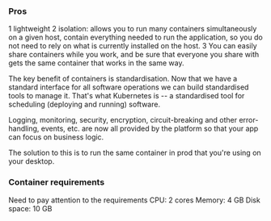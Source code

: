 ### Pros
1 lightweight
2 isolation: allows you to run many containers simultaneously on a given host, 
contain everything needed to run the application, 
so you do not need to rely on what is currently installed on the host. 
3 You can easily share containers while you work, and be sure that everyone you share with gets the same container that works in the same way.

The key benefit of containers is standardisation. Now that we have a standard interface for all software
operations we can build standardised tools to manage it. That's what
Kubernetes is -- a standardised tool for scheduling (deploying and
running) software.

Logging, monitoring, security, encryption, circuit-breaking and other error-handling, events, etc. are
now all provided by the platform so that your app can focus on business
logic.

The solution to this is to run the same container in prod that you're
using on your desktop.

### Container requirements

Need to pay attention to the requirements
    CPU: 2 cores
    Memory: 4 GB
    Disk space: 10 GB
